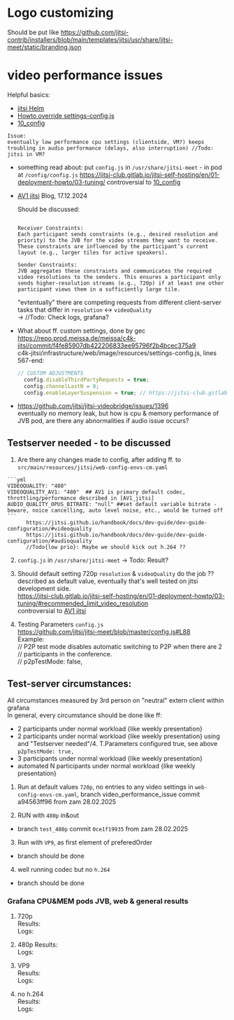 # Logo customizing

Should be put like https://github.com/jitsi-contrib/installers/blob/main/templates/jitsi/usr/share/jitsi-meet/static/branding.json

# video performance issues

[jitsi Helm]: (https://github.com/jitsi-contrib/jitsi-helm)
[Howto override settings-config.js]: (https://github.com/jitsi-contrib/jitsi-helm/blob/a1e029371ed519cda7abde0c616fd92e117eddef/values.yaml#L58)
[10_config]: (https://github.com/jitsi/docker-jitsi-meet/blob/9016f15add8836277201d081c2a67a96ff6c9548/web/rootfs/etc/cont-init.d/10-config#L126)  
Helpful basics:
* [jitsi Helm]  
* [Howto override settings-config.js]  
* [10_config]  

```
Issue: 
eventually low performance cpu settings (clientside, VM?) keeps troubling in audio performance (delays, also interruption) //Todo: jitsi in VM?
```

- something read about: put `config.js` in `/usr/share/jitsi-meet` - in pod at `/config/config.js`
  https://jitsi-club.gitlab.io/jitsi-self-hosting/en/01-deployment-howto/03-tuning/ controversial to [10_config]
- [AV1 jitsi]: https://jitsi.org/blog/av1-and-more-how-does-jitsi-meet-pick-video-codecs/
  [AV1 jitsi]
  Blog, 17.12.2024
    
    Should be discussed:
    ```In a Jitsi conference, the client and JVB work in tandem to ensure efficient video streaming. This involves an ongoing exchange of sender and receiver video constraints.

    Receiver Constraints: 
    Each participant sends constraints (e.g., desired resolution and priority) to the JVB for the video streams they want to receive. These constraints are influenced by the participant’s current layout (e.g., larger tiles for active speakers).

    Sender Constraints: 
    JVB aggregates these constraints and communicates the required video resolutions to the senders. This ensures a participant only sends higher-resolution streams (e.g., 720p) if at least one other participant views them in a sufficiently large tile.
    ```
  "evtentually" there are competing requests from different client-server tasks that differ in `resolution` <-> `videoQuality`  
  -> //Todo: Check logs, grafana?

- What about ff. custom settings, done by gec  
  https://repo.prod.meissa.de/meissa/c4k-jitsi/commit/f4fe85907db422206833ee95796f2b4bcec375a9  
  c4k-jitsi/infrastructure/web/image/resources/settings-config.js, lines 567-end:

  ```js
  // CUSTOM ADJUSTMENTS
    config.disableThirdPartyRequests = true;
    config.channelLastN = 8;
    config.enableLayerSuspension = true; // https://jitsi-club.gitlab.io/jitsi-self-hosting/en/01-deployment-howto/03-tuning/#recommended_enable_layer_suspension
  ```

- https://github.com/jitsi/jitsi-videobridge/issues/1396  
  eventually no memory leak, but how is cpu & memory performance of JVB pod, are there any abnormalities if audio issue occurs? 

## Testserver needed - to be discussed
  1. Are there any changes made to config, after adding ff. to `src/main/resources/jitsi/web-config-envs-cm.yaml`  

    ```yml
    VIDEOQUALITY: "480"  
    VIDEOQUALITY_AV1: "480"  ## AV1 is primary default codec, throttling/performance described in [AV1_jitsi]  
    AUDIO_QUALITY_OPUS_BITRATE: "null" ##set default variable bitrate - beware, noice cancelling, auto level noise, etc., would be turned off  
    ```   
          https://jitsi.github.io/handbook/docs/dev-guide/dev-guide-configuration/#videoquality
          https://jitsi.github.io/handbook/docs/dev-guide/dev-guide-configuration/#audioquality  
          //Todo{low prio}: Maybe we should kick out h.264 ??

  2. `config.js` in `/usr/share/jitsi-meet` -> Todo: Result?

  3. Should default setting 720p `resolution` & `videoQuality` do the job ?? described as default value, eventually that's well tested on jitsi development side.  
  https://jitsi-club.gitlab.io/jitsi-self-hosting/en/01-deployment-howto/03-tuning/#recommended_limit_video_resolution  
  controversial to [AV1 jitsi]  
  
  4. Testing Parameters `config.js`  
  https://github.com/jitsi/jitsi-meet/blob/master/config.js#L88  
    Example:  
    // P2P test mode disables automatic switching to P2P when there are 2  
      // participants in the conference.  
      // p2pTestMode: false,  
  
## Test-server circumstances:  

All circumstances measured by 3rd person on "neutral" extern client within grafana  
In general, every circumstance should be done like ff: 
* 2 participants under normal workload {like weekly presentation}
* 2 participants under normal workload {like weekly presentation} using and "Testserver needed"/4. T.Parameters configured true, see above ```p2pTestMode: true,```   
* 3 participants under normal workload {like weekly presentation}
* automated N participants under normal workload {like weekly presentation}

1. Run at default values `720p`, no entries to any video settings in `web-config-envs-cm.yaml`, branch video_performance_issue commit a94563ff96 from zam 28.02.2025

2. RUN with `480p` in&out   
  - branch `test_480p` commit `0ce1f19935` from zam 28.02.2025

3. Run with `VP9`, as first element of preferedOrder
  - branch should be done

4. well running codec but no `h.264`
  - branch should be done
### Grafana CPU&MEM pods JVB, web & general results
1. 720p  
  Results:  
  Logs:

2. 480p
  Results:  
  Logs:
3. VP9  
  Results:  
  Logs:
4. no h.264  
  Results:  
  Logs:
